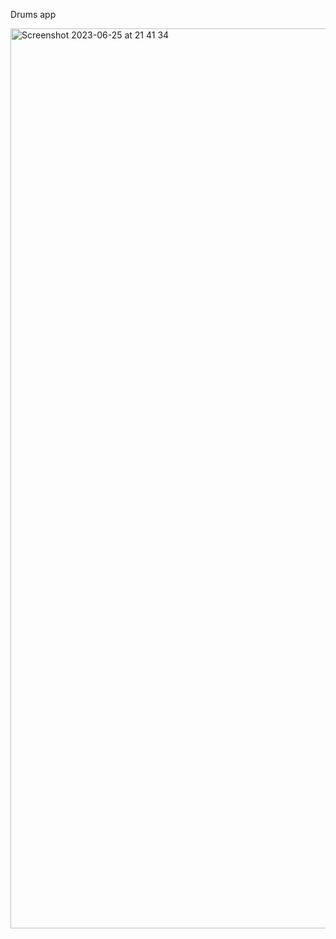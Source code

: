
Drums app

<img width="1440" alt="Screenshot 2023-06-25 at 21 41 34" src="https://github.com/petrhromadka/30DaysJS/assets/109349500/498f778c-6c01-4d2b-8771-fd938bb418a3">
